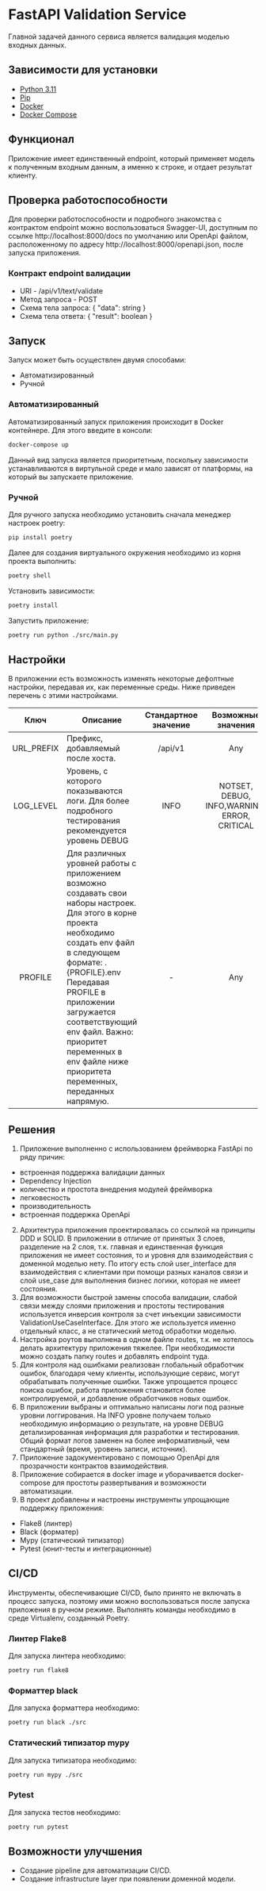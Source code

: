# FastAPI Validation Service

Главной задачей данного сервиса является валидация моделью входных данных.

## Зависимости для установки

- [Python 3.11](https://www.python.org/downloads/)
- [Pip](https://pypi.org/project/pip/)
- [Docker](https://www.docker.com/products/docker-desktop)
- [Docker Compose](https://docs.docker.com/compose/install/)

## Функционал

Приложение имеет единственный endpoint, который применяет модель к полученным входным данным, а именно к строке, и отдает результат клиенту.

## Проверка работоспособности

Для проверки работоспособности и подробного знакомства с контрактом endpoint можно воспользоваться Swagger-UI, доступным по ссылке http://localhost:8000/docs по умолчанию или OpenApi файлом, расположенному по адресу http://localhost:8000/openapi.json, после запуска приложения.

### Контракт endpoint валидации

- URI - /api/v1/text/validate 
- Метод запроса - POST
- Схема тела запроса: { "data": string }
- Схема тела ответа: { "result": boolean }

## Запуск

Запуск может быть осуществлен двумя способами:

- Автоматизированный
- Ручной

### Автоматизированный

Автоматизированный запуск приложения происходит в Docker контейнере. Для этого введите в консоли:
```bash
docker-compose up
```
Данный вид запуска является приоритетным, поскольку зависимости устанавливаются в виртульной среде и мало зависят от платформы, на который вы запускаете приложение.

### Ручной

Для ручного запуска необходимо установить сначала менеджер настроек poetry:
```bash
pip install poetry
```
Далее для создания виртуального окружения необходимо из корня проекта выполнить:
```bash
poetry shell
```
Установить зависимости:
```bash
poetry install
```
Запустить приложение:
```bash
poetry run python ./src/main.py
```

## Настройки

В приложении есть возможность изменять некоторые дефолтные настройки, передавая их, как переменные среды. Ниже приведен перечень с этими настройками.

| Ключ       | Описание                                                                                                                                                                                                                                                                                                                                     | Стандартное значение | Возможные значения |
|:------------------:|----------------------------------------------------------------------------------------------------------------------------------------------------------------------------------------------------------------------------------------------------------------------------------------------------------------------------------------------|:--------------------:|:------------------:|
| URL_PREFIX | Префикс, добавляемый после хоста.                                                                                                                                                                                                                                                                                                            |       /api/v1        |        Any         |
| LOG_LEVEL  | Уровень, с которого показываются логи. Для более подробного тестирования рекомендуется уровень DEBUG                                                                                                                                                                                                                                         |         INFO         |    NOTSET, DEBUG, INFO,WARNING, ERROR, CRITICAL    |
| PROFILE    | Для различных уровней работы с приложением возможно создавать свои наборы настроек. Для этого в корне проекта необходимо создать env файл в следующем формате: .{PROFILE}.env  Передавая PROFILE в приложении загружается соответствующий env файл. Важно: приоритет переменных в env файле ниже приоритета переменных, переданных напрямую. |          -           |        Any         |

## Решения

1. Приложение выполненно с использованием фреймворка FastApi по ряду причин: 
- встроенная поддержка валидации данных
- Dependency Injection
- количество и простота внедрения модулей фреймворка
- легковесность
- производительность
- встроенная поддержка OpenApi
2. Архитектура приложения проектировалась со ссылкой на принципы DDD и SOLID. В приложении в отличие от принятых 3 слоев, разделение на 2 слоя, т.к. главная и единственная функция приложения не имеет состояния, то и уровня для взаимодействия с доменной моделью нету. По итогу есть слой user_interface для взаимодействия с клиентами при помощи разных каналов связи и слой use_case для выполнения бизнес логики, которая не имеет состояния.
3. Для возможности быстрой замены способа валидации, слабой связи между слоями приложения и простоты тестирования используется инверсия контроля за счет инъекции зависимости ValidationUseCaseInterface. Для этого же используется именно отдельный класс, а не статический метод обработки моделью. 
4. Настройка роутов выполнена в одном файле routes, т.к. не хотелось делать архитектуру приложения тяжелее. При необходимости можно создать папку routes и добавлять endpoint туда.
5. Для контроля над ошибками реализован глобальный обработчик ошибок, благодаря чему клиенты, использующие сервис, могут обрабатывать полученные ошибки. Также упрощается процесс поиска ошибок, работа приложения становится более контролируемой, и добавление обработчиков новых ошибок.
6. В приложении выбраны и оптимально написаны логи под разные уровни логгирования. На INFO уровне получаем только необходимую информацию о результате, на уровне DEBUG детализированная информация для разработки и тестирования. Общий формат логов заменен на более информативный, чем стандартный (время, уровень записи, источник).
7. Приложение задокументировано с помощью OpenApi для прозрачности контрактов взаимодействия.
8. Приложение собирается в docker image и уборачивается docker-compose для простоты развертывания и возможности автоматизации.
9. В проект добавлены и настроены инструменты упрощающие поддержку приложения:
- Flake8 (линтер)
- Black (форматер)
- Mypy (статический типизатор)
- Pytest (юнит-тесты и интеграционные)

## CI/CD

Инструменты, обеспечивающие CI/CD, было принято не включать в процесс запуска, поэтому ими можно воспользоваться после запуска приложения в ручном режиме.
Выполнять команды необходимо в среде Virtualenv, созданный Poetry.

### Линтер Flake8

Для запуска линтера необходимо:
```bash
poetry run flake8
```

### Форматтер black

Для запуска форматтера необходимо:
```bash
poetry run black ./src
```

### Статический типизатор mypy

Для запуска типизатора необходимо:
```bash
poetry run mypy ./src
```

### Pytest

Для запуска тестов необходимо:
```bash
poetry run pytest
```

## Возможности улучшения

- Создание pipeline для автоматизации CI/CD.
- Создание infrastructure layer при появлении доменной модели.

